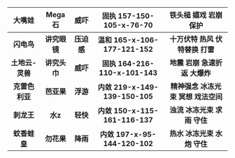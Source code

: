 大嘴娃 | Mega石 | 威吓 | 固执 157-150-105-x-76-70 | 铁头槌 嬉戏 岩崩 保护
:---: | :---: | :---: | :---: | :---:
**闪电鸟**|**讲究眼镜**|**压迫感**|**温和 165-x-106-177-121-152**|**十万伏特 热风 伏特替换 打雷**
**土地云-灵兽**|**讲究头巾**|**威吓**|**固执 164-216-110-x-101-143**|**地震 岩崩 急速折返 大爆炸**
**克雷色利亚**|**芭亚果**|**浮游**|**内敛 219-x-149-139-150-105**|**精神强念 冰冻光束 冥想 戏法空间**
**刺龙王**|**水z**|**轻快**|**内敛 150-x-115-161-116-137**|**浊流 冰冻光束 求雨 守住**
**蚊香蛙皇**|**勿花果**|**降雨**|**内敛 197-x-95-144-120-102**|**热水 冰冻光束 水炮 守住**